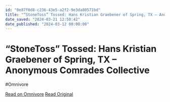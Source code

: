 ```yaml
---
id: "0e87f0d8-c236-43e5-a2f2-9e3da80571bd"
title: "“StoneToss” Tossed: Hans Kristian Graebener of Spring, TX – Anonymous Comrades Collective"
date_saved: "2024-03-21 12:50:42"
date_published: "2024-03-12 00:00:00"
---
```


# “StoneToss” Tossed: Hans Kristian Graebener of Spring, TX – Anonymous Comrades Collective
#Omnivore

[Read on Omnivore](https://omnivore.app/me/stone-toss-tossed-hans-kristian-graebener-of-spring-tx-anonymous-18e61104e15)
[Read Original](https://accollective.noblogs.org/post/2024/03/12/stonetoss-redpanels/)


